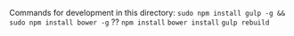 Commands for development in this directory:
`sudo npm install gulp -g && sudo npm install bower -g` ??
`npm install`
`bower install`
`gulp rebuild`
